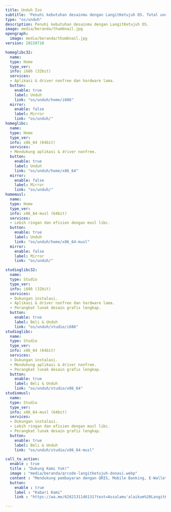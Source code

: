 ```yaml
---
title: Unduh Iso
subtitle: 'Penuhi kebutuhan desainmu dengan LangitKetujuh OS. Total unduhan sudah 5k lebih. Yuk coba!'
type: "os/unduh"
description: Penuhi kebutuhan desainmu dengan LangitKetujuh OS.
image: media/beranda/thumbnail.jpg
opengraph:
  image: media/beranda/thumbnail.jpg
version: 20220710

homeglibc32:
  name:
  type: Home
  type_ver:
  info: i686 (32bit)
  services:
  - Aplikasi & driver nonfree dan hardware lama.
  button:
    enable: true
    label: Unduh
    link: "os/unduh/home/i686"
  mirror:
    enable: false
    label: Mirror
    link: "os/unduh/"
homeglibc:
  name:
  type: Home
  type_ver:
  info: x86_64 (64bit)
  services:
  - Mendukung aplikasi & driver nonfree.
  button:
    enable: true
    label: Unduh
    link: "os/unduh/home/x86_64"
  mirror:
    enable: false
    label: Mirror
    link: "os/unduh/"
homemusl:
  name:
  type: Home
  type_ver:
  info: x86_64-musl (64bit)
  services:
  - Lebih ringan dan efisien dengan musl libc.
  button:
    enable: true
    label: Unduh
    link: "os/unduh/home/x86_64-musl"
  mirror:
    enable: false
    label: Mirror
    link: "os/unduh/"

studioglibc32:
  name:
  type: Studio
  type_ver:
  info: i686 (32bit)
  services:
  - Dukungan instalasi.
  - Aplikasi & driver nonfree dan hardware lama.
  - Perangkat lunak desain grafis lengkap.
  button:
    enable: true
    label: Beli & Unduh
    link: "os/unduh/studio/i686"
studioglibc:
  name:
  type: Studio
  type_ver:
  info: x86_64 (64bit)
  services:
  - Dukungan instalasi.
  - Mendukung aplikasi & driver nonfree.
  - Perangkat lunak desain grafis lengkap.
  button:
    enable: true
    label: Beli & Unduh
    link: "os/unduh/studio/x86_64"
studiomusl:
  name:
  type: Studio
  type_ver:
  info: x86_64-musl (64bit)
  services:
  - Dukungan instalasi.
  - Lebih ringan dan efisien dengan musl libc.
  - Perangkat lunak desain grafis lengkap.
  button:
    enable: true
    label: Beli & Unduh
    link: "os/unduh/studio/x86_64-musl"

call_to_action:
  enable : true
  title : "Dukung Kami Yuk!"
  image : "media/beranda/qrcode-langitketujuh-donasi.webp"
  content : "Mendukung pembayaran dengan QRIS, Mobile Banking, E-Wallet seperti OVO, GoPay, LinkAja, DANA, Shopee Pay, WeChat Pay, Jenius dan E-wallet lainnya. (NMID: ID1021067117882)"
  button:
    enable : true
    label : "Kabari Kami"
    link : "https://wa.me/6282131146131?text=Assalamu'alaikum%20LangitKetujuh.%0ASaya%20mau%20konfirmasi%20donasi%20atas%20nama:%20"

---
```

